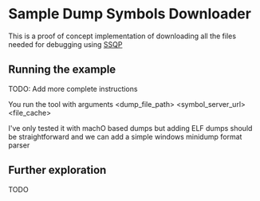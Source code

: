 # Sample Dump Symbols Downloader #
  
This is a proof of concept implementation of downloading all the files needed for debugging using [SSQP](../../docs/specs/Simple_Symbol_Query_Protocol.md)  
  
## Running the example ##

TODO: Add more complete instructions

You run the tool with arguments <dump\_file\_path> <symbol\_server\_url> <file\_cache>

I've only tested it with machO based dumps but adding ELF dumps should be straightforward and we can add a simple windows minidump format parser

## Further exploration ##

TODO